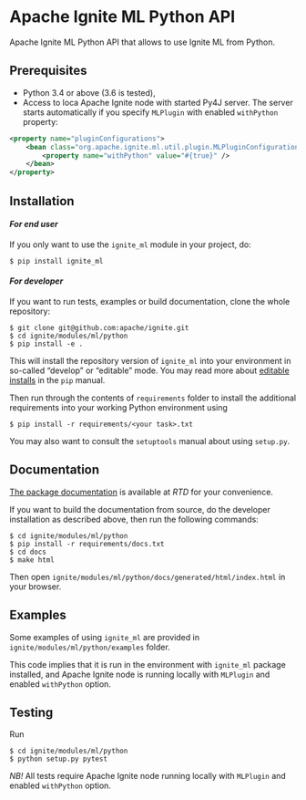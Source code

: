 # Apache Ignite ML Python API

Apache Ignite ML Python API that allows to use Ignite ML from Python.

## Prerequisites

- Python 3.4 or above (3.6 is tested),
- Access to loca Apache Ignite node with started Py4J server. The server starts automatically if you specify `MLPlugin`
with enabled `withPython` property:

```xml
<property name="pluginConfigurations">
    <bean class="org.apache.ignite.ml.util.plugin.MLPluginConfiguration">
        <property name="withPython" value="#{true}" />
    </bean>
</property>
```

## Installation

#### *For end user*
If you only want to use the `ignite_ml` module in your project, do:
```
$ pip install ignite_ml
```

#### *For developer*
If you want to run tests, examples or build documentation, clone
the whole repository:
```
$ git clone git@github.com:apache/ignite.git
$ cd ignite/modules/ml/python
$ pip install -e .
```

This will install the repository version of `ignite_ml` into your environment
in so-called “develop” or “editable” mode. You may read more about
[editable installs](https://pip.pypa.io/en/stable/reference/pip_install/#editable-installs)
in the `pip` manual.

Then run through the contents of `requirements` folder to install
the additional requirements into your working Python environment using
```
$ pip install -r requirements/<your task>.txt
```

You may also want to consult the `setuptools` manual about using `setup.py`.

## Documentation
[The package documentation](https://apache-ignite-binary-protocol-client.readthedocs.io)
is available at *RTD* for your convenience.

If you want to build the documentation from source, do the developer
installation as described above, then run the following commands:
```
$ cd ignite/modules/ml/python
$ pip install -r requirements/docs.txt
$ cd docs
$ make html
```

Then open `ignite/modules/ml/python/docs/generated/html/index.html`
in your browser.

## Examples
Some examples of using `ignite_ml` are provided in
`ignite/modules/ml/python/examples` folder.

This code implies that it is run in the environment with `ignite_ml` package
installed, and Apache Ignite node is running locally with `MLPlugin` and enabled `withPython` option.

## Testing
Run
```
$ cd ignite/modules/ml/python
$ python setup.py pytest
```

*NB!* All tests require Apache Ignite node running locally with `MLPlugin` and enabled `withPython` option.
